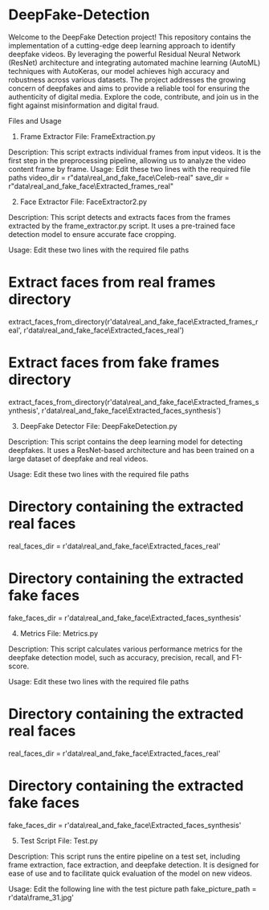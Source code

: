 ﻿# DeepFake-Detection
Welcome to the DeepFake Detection project! This repository contains the implementation of a cutting-edge deep learning approach to identify deepfake videos. By leveraging the powerful Residual Neural Network (ResNet) architecture and integrating automated machine learning (AutoML) techniques with AutoKeras, our model achieves high accuracy and robustness across various datasets. The project addresses the growing concern of deepfakes and aims to provide a reliable tool for ensuring the authenticity of digital media. Explore the code, contribute, and join us in the fight against misinformation and digital fraud.

Files and Usage
1. Frame Extractor
File: FrameExtraction.py

Description: This script extracts individual frames from input videos. It is the first step in the preprocessing pipeline, allowing us to analyze the video content frame by frame.
Usage: Edit these two lines with the required file paths
video_dir = r"data\real_and_fake_face\Celeb-real"
save_dir = r"data\real_and_fake_face\Extracted_frames_real"

2. Face Extractor
File: FaceExtractor2.py

Description: This script detects and extracts faces from the frames extracted by the frame_extractor.py script. It uses a pre-trained face detection model to ensure accurate face cropping.

Usage: Edit these two lines with the required file paths
# Extract faces from real frames directory
extract_faces_from_directory(r'data\real_and_fake_face\Extracted_frames_real', 
                             r'data\real_and_fake_face\Extracted_faces_real')

# Extract faces from fake frames directory
extract_faces_from_directory(r'data\real_and_fake_face\Extracted_frames_synthesis', 
                             r'data\real_and_fake_face\Extracted_faces_synthesis')
                             
3. DeepFake Detector
File: DeepFakeDetection.py

Description: This script contains the deep learning model for detecting deepfakes. It uses a ResNet-based architecture and has been trained on a large dataset of deepfake and real videos.

Usage: Edit these two lines with the required file paths
# Directory containing the extracted real faces
real_faces_dir = r'data\real_and_fake_face\Extracted_faces_real'

# Directory containing the extracted fake faces
fake_faces_dir = r'data\real_and_fake_face\Extracted_faces_synthesis'

4. Metrics
File: Metrics.py

Description: This script calculates various performance metrics for the deepfake detection model, such as accuracy, precision, recall, and F1-score.

Usage: Edit these two lines with the required file paths
# Directory containing the extracted real faces
real_faces_dir = r'data\real_and_fake_face\Extracted_faces_real'

# Directory containing the extracted fake faces
fake_faces_dir = r'data\real_and_fake_face\Extracted_faces_synthesis'

5. Test Script
File: Test.py

Description: This script runs the entire pipeline on a test set, including frame extraction, face extraction, and deepfake detection. It is designed for ease of use and to facilitate quick evaluation of the model on new videos.

Usage: Edit the following line with the test picture path
fake_picture_path = r'data\frame_31.jpg'
